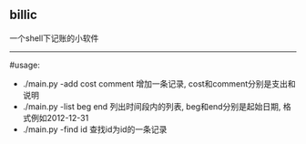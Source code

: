 billic
---

一个shell下记账的小软件

---
#usage:
* ./main.py -add cost comment 增加一条记录, cost和comment分别是支出和说明
* ./main.py -list beg end 列出时间段内的列表, beg和end分别是起始日期, 格式例如2012-12-31
* ./main.py -find id 查找id为id的一条记录
